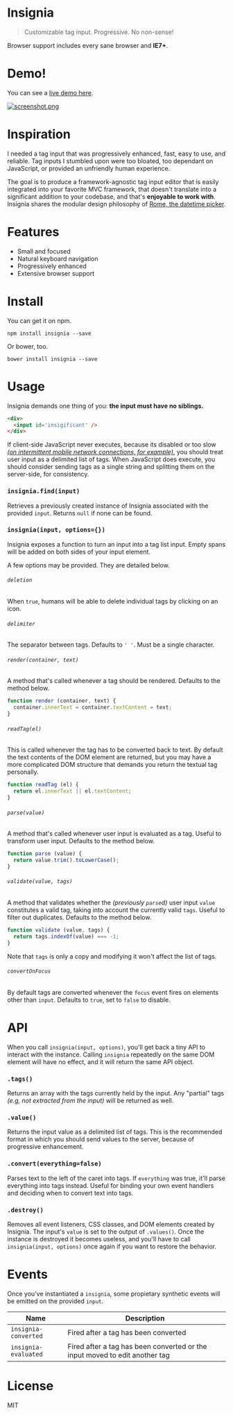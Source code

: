 # Insignia

> Customizable tag input. Progressive. No non-sense!

Browser support includes every sane browser and **IE7+**.

# Demo!

You can see a [live demo here][5].

[![screenshot.png][4]][5]

# Inspiration

I needed a tag input that was progressively enhanced, fast, easy to use, and reliable. Tag inputs I stumbled upon were too bloated, too dependant on JavaScript, or provided an unfriendly human experience.

The goal is to produce a framework-agnostic tag input editor that is easily integrated into your favorite MVC framework, that doesn't translate into a significant addition to your codebase, and that's **enjoyable to work with**. Insignia shares the modular design philosophy of [Rome, the datetime picker][2].

# Features

- Small and focused
- Natural keyboard navigation
- Progressively enhanced
- Extensive browser support

# Install

You can get it on npm.

```shell
npm install insignia --save
```

Or bower, too.

```shell
bower install insignia --save
```

# Usage

Insignia demands one thing of you: **the input must have no siblings.**

```html
<div>
  <input id='insigificant' />
</div>
```

If client-side JavaScript never executes, because its disabled or too slow [_(on intermittent mobile network connections, for example)_][3], you should treat user input as a delimited list of tags. When JavaScript does execute, you should consider sending tags as a single string and splitting them on the server-side, for consistency.

### `insignia.find(input)`

Retrieves a previously created instance of Insignia associated with the provided `input`. Returns `null` if none can be found.

### `insignia(input, options={})`

Insignia exposes a function to turn an input into a tag list input. Empty spans will be added on both sides of your input element.

A few options may be provided. They are detailed below.

###### `deletion`

When `true`, humans will be able to delete individual tags by clicking on an icon.

###### `delimiter`

The separator between tags. Defaults to `' '`. Must be a single character.

###### `render(container, text)`

A method that's called whenever a tag should be rendered. Defaults to the method below.

```js
function render (container, text) {
  container.innerText = container.textContent = text;
}
```

###### `readTag(el)`

This is called whenever the tag has to be converted back to text. By default the text contents of the DOM element are returned, but you may have a more complicated DOM structure that demands you return the textual tag personally.

```js
function readTag (el) {
  return el.innerText || el.textContent;
}
```

###### `parse(value)`

A method that's called whenever user input is evaluated as a tag. Useful to transform user input. Defaults to the method below.

```js
function parse (value) {
  return value.trim().toLowerCase();
}
```

###### `validate(value, tags)`

A method that validates whether the _(previously `parse`d)_ user input `value` constitutes a valid tag, taking into account the currently valid `tags`. Useful to filter out duplicates. Defaults to the method below.

```js
function validate (value, tags) {
  return tags.indexOf(value) === -1;
}
```

Note that `tags` is only a copy and modifying it won't affect the list of tags.

###### `convertOnFocus`

By default tags are converted whenever the `focus` event fires on elements other than `input`. Defaults to `true`, set to `false` to disable.

# API

When you call `insignia(input, options)`, you'll get back a tiny API to interact with the instance. Calling `insignia` repeatedly on the same DOM element will have no effect, and it will return the same API object.

### `.tags()`

Returns an array with the tags currently held by the input. Any "partial" tags _(e.g, not extracted from the input)_ will be returned as well.

### `.value()`

Returns the input value as a delimited list of tags. This is the recommended format in which you should send values to the server, because of progressive enhancement.

### `.convert(everything=false)`

Parses text to the left of the caret into tags. If `everything` was true, it'll parse everything into tags instead. Useful for binding your own event handlers and deciding when to convert text into tags.

### `.destroy()`

Removes all event listeners, CSS classes, and DOM elements created by Insignia. The input's `value` is set to the output of `.values()`. Once the instance is destroyed it becomes useless, and you'll have to call `insignia(input, options)` once again if you want to restore the behavior.

# Events

Once you've instantiated a `insignia`, some propietary synthetic events will be emitted on the provided `input`.

Name                 | Description
---------------------|---------------------------------------------------------------------------------
`insignia-converted` | Fired after a tag has been converted
`insignia-evaluated` | Fired after a tag has been converted or the input moved to edit another tag

# License

MIT

[1]: http://stackoverflow.com/questions/ask
[2]: https://github.com/bevacqua/rome
[3]: http://ponyfoo.com/articles/stop-breaking-the-web
[4]: http://i.imgur.com/mhy3Fv9.png
[5]: http://bevacqua.github.io/insignia
